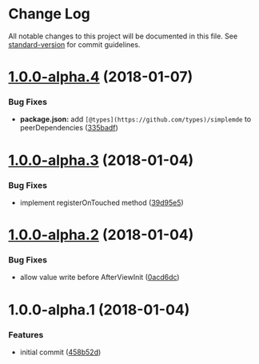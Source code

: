 # Change Log

All notable changes to this project will be documented in this file. See [standard-version](https://github.com/conventional-changelog/standard-version) for commit guidelines.

<a name="1.0.0-alpha.4"></a>
# [1.0.0-alpha.4](https://github.com/sarunint/angular-simplemde/compare/v1.0.0-alpha.3...v1.0.0-alpha.4) (2018-01-07)


### Bug Fixes

* **package.json:** add `[@types](https://github.com/types)/simplemde` to peerDependencies ([335badf](https://github.com/sarunint/angular-simplemde/commit/335badf))



<a name="1.0.0-alpha.3"></a>
# [1.0.0-alpha.3](https://github.com/sarunint/angular-simplemde/compare/v1.0.0-alpha.2...v1.0.0-alpha.3) (2018-01-04)


### Bug Fixes

* implement registerOnTouched method ([39d95e5](https://github.com/sarunint/angular-simplemde/commit/39d95e5))



<a name="1.0.0-alpha.2"></a>
# [1.0.0-alpha.2](https://github.com/sarunint/angular-simplemde/compare/v1.0.0-alpha.1...v1.0.0-alpha.2) (2018-01-04)


### Bug Fixes

* allow value write before AfterViewInit ([0acd6dc](https://github.com/sarunint/angular-simplemde/commit/0acd6dc))



<a name="1.0.0-alpha.1"></a>
# 1.0.0-alpha.1 (2018-01-04)


### Features

* initial commit ([458b52d](https://github.com/sarunint/angular-simplemde/commit/458b52d))
